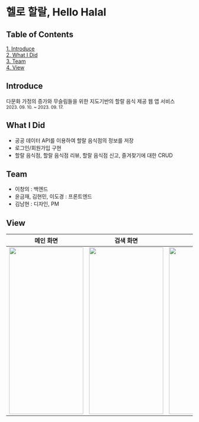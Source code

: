 # 헬로 할랄, Hello Halal

## Table of Contents

[1. Introduce](#introduce)  
[2. What I Did](#what-i-did)  
[3. Team](#team)  
[4. View](#view)   

## Introduce
다문화 가정의 증가와 무슬림들을 위한 지도기반의 할랄 음식 제공 웹 앱 서비스  
<sup>2023. 09. 10. ~ 2023. 09. 17.</sup>   

## What I Did
- 공공 데이터 API를 이용하여 할랄 음식점의 정보를 저장
- 로그인/회원가입 구현
- 할랄 음식점, 할랄 음식점 리뷰, 할랄 음식점 신고, 즐겨찾기에 대한 CRUD

## Team
- 이창의 : 백엔드
- 윤금재, 김현민, 이도경 : 프론트엔드
- 김남현 : 디자인, PM

## View
| **메인 화면** | **검색 화면** | **즐겨찾기** | **내 정보** |
|:-:|:-:|:-:|:-:|
|<img src="https://github.com/user-attachments/assets/207ebe3a-c5b2-4dfd-ae4a-f3335475e381" style="width:200px; height:450px"> |<img src="https://github.com/user-attachments/assets/1083a29d-e8b2-43b7-880c-cea4c4bf66f2" style="width:200px; height:450px"> |<img src="https://github.com/user-attachments/assets/3bed330e-a3b7-4f89-9520-9c3e7199b1d2" style="width:200px; height:450px"> | <img src="https://github.com/user-attachments/assets/9f311eef-d412-46e8-9e38-cedd5dd82822" style="width:200px; height:450px">|





